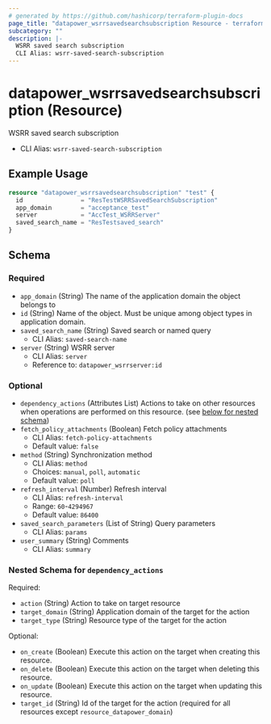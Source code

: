 ```yaml
---
# generated by https://github.com/hashicorp/terraform-plugin-docs
page_title: "datapower_wsrrsavedsearchsubscription Resource - terraform-provider-datapower"
subcategory: ""
description: |-
  WSRR saved search subscription
  CLI Alias: wsrr-saved-search-subscription
---
```


# datapower_wsrrsavedsearchsubscription (Resource)

WSRR saved search subscription
  - CLI Alias: `wsrr-saved-search-subscription`

## Example Usage

```terraform
resource "datapower_wsrrsavedsearchsubscription" "test" {
  id                = "ResTestWSRRSavedSearchSubscription"
  app_domain        = "acceptance_test"
  server            = "AccTest_WSRRServer"
  saved_search_name = "ResTestsaved_search"
}
```

<!-- schema generated by tfplugindocs -->
## Schema

### Required

- `app_domain` (String) The name of the application domain the object belongs to
- `id` (String) Name of the object. Must be unique among object types in application domain.
- `saved_search_name` (String) Saved search or named query
  - CLI Alias: `saved-search-name`
- `server` (String) WSRR server
  - CLI Alias: `server`
  - Reference to: `datapower_wsrrserver:id`

### Optional

- `dependency_actions` (Attributes List) Actions to take on other resources when operations are performed on this resource. (see [below for nested schema](#nestedatt--dependency_actions))
- `fetch_policy_attachments` (Boolean) Fetch policy attachments
  - CLI Alias: `fetch-policy-attachments`
  - Default value: `false`
- `method` (String) Synchronization method
  - CLI Alias: `method`
  - Choices: `manual`, `poll`, `automatic`
  - Default value: `poll`
- `refresh_interval` (Number) Refresh interval
  - CLI Alias: `refresh-interval`
  - Range: `60`-`4294967`
  - Default value: `86400`
- `saved_search_parameters` (List of String) Query parameters
  - CLI Alias: `params`
- `user_summary` (String) Comments
  - CLI Alias: `summary`

<a id="nestedatt--dependency_actions"></a>
### Nested Schema for `dependency_actions`

Required:

- `action` (String) Action to take on target resource
- `target_domain` (String) Application domain of the target for the action
- `target_type` (String) Resource type of the target for the action

Optional:

- `on_create` (Boolean) Execute this action on the target when creating this resource.
- `on_delete` (Boolean) Execute this action on the target when deleting this resource.
- `on_update` (Boolean) Execute this action on the target when updating this resource.
- `target_id` (String) Id of the target for the action (required for all resources except `resource_datapower_domain`)
